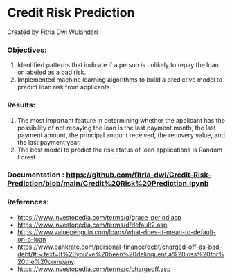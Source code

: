 # Credit Risk Prediction

Created by Fitria Dwi Wulandari

### **Objectives**:
1. Identified patterns that indicate if a person is unlikely to repay the loan or labeled as a bad risk.
2. Implemented machine learning algorithms to build a predictive model to predict loan risk from applicants.

### **Results**:
1. The most important feature in determining whether the applicant has the possibility of not repaying the loan is the last payment month, the last payment amount, the principal amount received, the recovery value, and the last payment year.
2. The best model to predict the risk status of loan applications is Random Forest.

### **Documentation** : https://github.com/fitria-dwi/Credit-Risk-Prediction/blob/main/Credit%20Risk%20Prediction.ipynb
### **References**:
- https://www.investopedia.com/terms/g/grace_period.asp
- https://www.investopedia.com/terms/d/default2.asp
- https://www.valuepenguin.com/loans/what-does-it-mean-to-default-on-a-loan
- https://www.bankrate.com/personal-finance/debt/charged-off-as-bad-debt/#:~:text=If%20you've%20been%20delinquent,a%20loss%20for%20the%20company.
- https://www.investopedia.com/terms/c/chargeoff.asp
